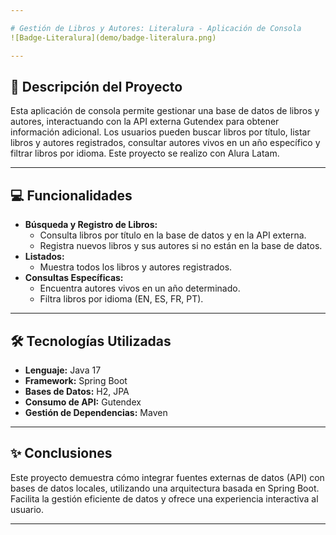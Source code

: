 ```yaml
---

# Gestión de Libros y Autores: Literalura - Aplicación de Consola
![Badge-Literalura](demo/badge-literalura.png)

---
```


## 🔖 Descripción del Proyecto
Esta aplicación de consola permite gestionar una base de datos de libros y autores, interactuando con la API externa Gutendex para obtener información adicional. Los usuarios pueden buscar libros por título, listar libros y autores registrados, consultar autores vivos en un año específico y filtrar libros por idioma. Este proyecto se realizo con Alura Latam.

---

## 💻 Funcionalidades
- **Búsqueda y Registro de Libros:**
  - Consulta libros por título en la base de datos y en la API externa.
  - Registra nuevos libros y sus autores si no están en la base de datos.
- **Listados:**
  - Muestra todos los libros y autores registrados.
- **Consultas Específicas:**
  - Encuentra autores vivos en un año determinado.
  - Filtra libros por idioma (EN, ES, FR, PT).

---

## 🛠️ Tecnologías Utilizadas
- **Lenguaje:** Java 17
- **Framework:** Spring Boot
- **Bases de Datos:** H2, JPA
- **Consumo de API:** Gutendex
- **Gestión de Dependencias:** Maven

---

## ✨ Conclusiones
Este proyecto demuestra cómo integrar fuentes externas de datos (API) con bases de datos locales, utilizando una arquitectura basada en Spring Boot. Facilita la gestión eficiente de datos y ofrece una experiencia interactiva al usuario.

---
